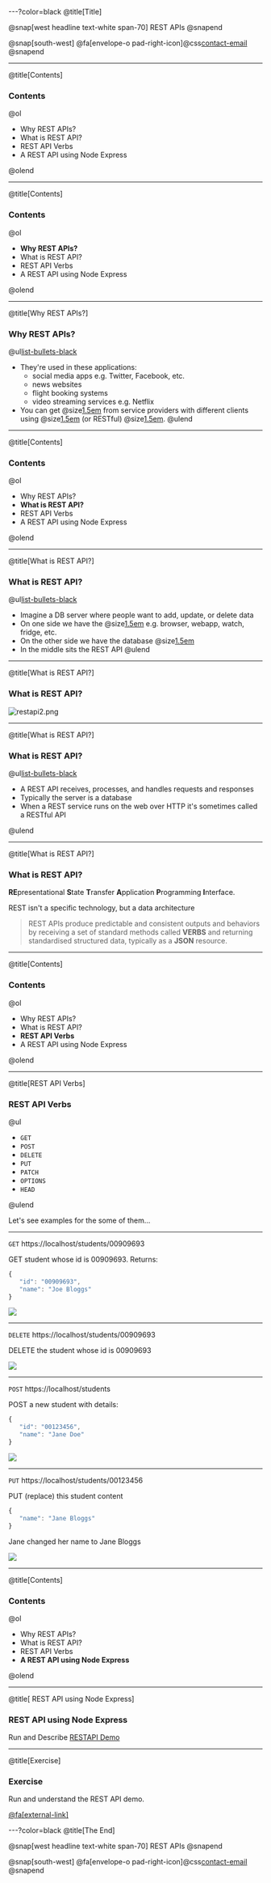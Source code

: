 ---?color=black
@title[Title]

@snap[west headline text-white span-70]
REST APIs
@snapend

@snap[south-west]
@fa[envelope-o pad-right-icon]@css[contact-email](thomas.devine@lyit.ie)
@snapend

---
@title[Contents]
### Contents

@ol[](false)
- Why REST APIs?
- What is REST API?
- REST API Verbs
- A REST API using Node Express



@olend

---
@title[Contents]
### Contents

@ol[](false)
- **Why REST APIs?**
- What is REST API?
- REST API Verbs
- A REST API using Node Express



@olend

---
@title[Why REST APIs?]

### Why REST APIs?

@ul[list-bullets-black](true)
- They're used in these applications:
  - social media apps e.g. Twitter, Facebook, etc.
  - news websites
  - flight booking systems
  - video streaming services e.g. Netflix
- You can get @size[1.5em](data) from service providers with different clients using @size[1.5em](REST) (or RESTful) @size[1.5em](APIs).
@ulend

---
@title[Contents]
### Contents

@ol[](false)
- Why REST APIs?
- **What is REST API?**
- REST API Verbs
- A REST API using Node Express



@olend

---
@title[What is REST API?]

### What is REST API?

@ul[list-bullets-black](true)
- Imagine a DB server where people want to add, update, or delete data
- On one side we have the @size[1.5em](clients) e.g. browser, webapp, watch, fridge, etc.
- On the other side we have the database @size[1.5em](server)
- In the middle sits the REST API
@ulend

---
@title[What is REST API?]

### What is REST API?

![restapi2.png](images/restapi2.png)

---
@title[What is REST API?]

### What is REST API?

@ul[list-bullets-black](true)
- A REST API receives, processes, and handles requests and responses
- Typically the server is a database
- When a REST service runs on the web over HTTP it's sometimes called a RESTful API

@ulend


---
@title[What is REST API?]

### What is REST API?

**RE**presentational **S**tate **T**ransfer **A**pplication **P**rogramming **I**nterface.

REST isn't a specific technology, but a data architecture

> REST APIs produce predictable and consistent outputs and behaviors by receiving a set of standard methods called **VERBS** and returning standardised structured data, typically as a **JSON** resource.


---
@title[Contents]
### Contents

@ol[](false)
- Why REST APIs?
- What is REST API?
- **REST API Verbs**
- A REST API using Node Express


@olend

---
@title[REST API Verbs]

### REST API Verbs

@ul[](false)
- ``GET``
- ``POST``
- ``DELETE``
- ``PUT``
- ``PATCH``
- ``OPTIONS``
- ``HEAD``

@ulend

Let's see examples for the some of them...

---

``GET`` https://localhost/students/00909693

GET student whose id is 00909693. Returns:

```javascript
{
   "id": "00909693",
   "name": "Joe Bloggs"
}
```

![](images/GetResponses.png)

---

``DELETE`` https://localhost/students/00909693

DELETE the student whose id is 00909693


![](images/DELETEResponses.png)

---

``POST`` https://localhost/students

POST a new student with details:

```javascript
{
   "id": "00123456",
   "name": "Jane Doe"
}

```

![](images/POSTResponses.png)

---

``PUT`` https://localhost/students/00123456

PUT (replace) this student content

```javascript
{
   "name": "Jane Bloggs"
}
```
Jane changed her name to Jane Bloggs


![](images/PUTResponses.png)


---
@title[Contents]
### Contents

@ol[](false)
- Why REST APIs?
- What is REST API?
- REST API Verbs
- **A REST API using Node Express**


@olend

---
@title[ REST API using Node Express]
###  REST API using Node Express

Run and Describe [RESTAPI Demo](https://github.com/barcaxi/WD12019/tree/master/restapi/restapiONE)



---
@title[Exercise]
### Exercise

Run and understand the REST API demo.

[@fa[external-link]](https://github.com/barcaxi/WD12019/tree/master/restapi/restapiONE)


---?color=black
@title[The End]

@snap[west headline text-white span-70]
REST APIs
@snapend

@snap[south-west]
@fa[envelope-o pad-right-icon]@css[contact-email](thomas.devine@lyit.ie)
@snapend


